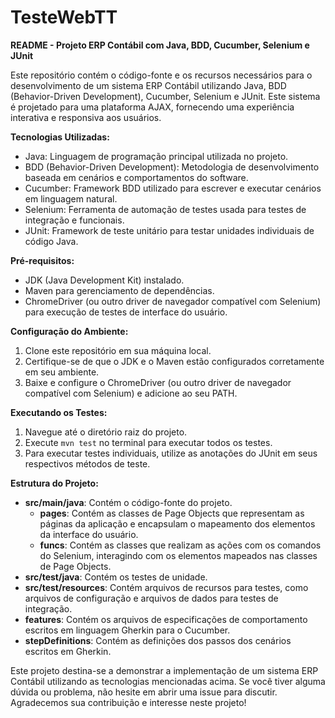 # TesteWebTT
**README - Projeto ERP Contábil com Java, BDD, Cucumber, Selenium e JUnit**

Este repositório contém o código-fonte e os recursos necessários para o desenvolvimento de um sistema ERP Contábil utilizando Java, BDD (Behavior-Driven Development), Cucumber, Selenium e JUnit. Este sistema é projetado para uma plataforma AJAX, fornecendo uma experiência interativa e responsiva aos usuários.

**Tecnologias Utilizadas:**
- Java: Linguagem de programação principal utilizada no projeto.
- BDD (Behavior-Driven Development): Metodologia de desenvolvimento baseada em cenários e comportamentos do software.
- Cucumber: Framework BDD utilizado para escrever e executar cenários em linguagem natural.
- Selenium: Ferramenta de automação de testes usada para testes de integração e funcionais.
- JUnit: Framework de teste unitário para testar unidades individuais de código Java.

**Pré-requisitos:**
- JDK (Java Development Kit) instalado.
- Maven para gerenciamento de dependências.
- ChromeDriver (ou outro driver de navegador compatível com Selenium) para execução de testes de interface do usuário.

**Configuração do Ambiente:**
1. Clone este repositório em sua máquina local.
2. Certifique-se de que o JDK e o Maven estão configurados corretamente em seu ambiente.
3. Baixe e configure o ChromeDriver (ou outro driver de navegador compatível com Selenium) e adicione ao seu PATH.

**Executando os Testes:**
1. Navegue até o diretório raiz do projeto.
2. Execute `mvn test` no terminal para executar todos os testes.
3. Para executar testes individuais, utilize as anotações do JUnit em seus respectivos métodos de teste.

**Estrutura do Projeto:**
- **src/main/java**: Contém o código-fonte do projeto.
  - **pages**: Contém as classes de Page Objects que representam as páginas da aplicação e encapsulam o mapeamento dos elementos da interface do usuário.
  - **funcs**: Contém as classes que realizam as ações com os comandos do Selenium, interagindo com os elementos mapeados nas classes de Page Objects.
- **src/test/java**: Contém os testes de unidade.
- **src/test/resources**: Contém arquivos de recursos para testes, como arquivos de configuração e arquivos de dados para testes de integração.
- **features**: Contém os arquivos de especificações de comportamento escritos em linguagem Gherkin para o Cucumber.
- **stepDefinitions**: Contém as definições dos passos dos cenários escritos em Gherkin.


Este projeto destina-se a demonstrar a implementação de um sistema ERP Contábil utilizando as tecnologias mencionadas acima. Se você tiver alguma dúvida ou problema, não hesite em abrir uma issue para discutir. Agradecemos sua contribuição e interesse neste projeto!
